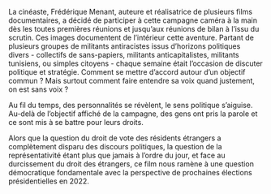 La cinéaste, Frédérique Menant, auteure et réalisatrice de plusieurs films documentaires, a décidé de participer à cette campagne caméra à la main dès les toutes premières réunions et jusqu’aux réunions de bilan à l’issu du scrutin. Ces images documentent de l’intérieur cette aventure. Partant de plusieurs groupes de militants antiracistes issus d’horizons politiques divers - collectifs de sans-papiers, militants anticapitalistes, militants tunisiens, ou simples citoyens - chaque semaine était l’occasion de discuter politique et stratégie. Comment se mettre d’accord autour d’un objectif commun ? Mais surtout comment faire entendre sa voix quand justement, on est sans voix ?

Au fil du temps, des personnalités se révèlent, le sens politique s’aiguise. Au-delà de l’objectif affiché de la campagne, des gens ont pris la parole et ce sont mis à se battre pour leurs droits. 

Alors que la question du droit de vote des résidents étrangers a complètement disparu des discours politiques, la question de la représentativité étant plus que jamais à l’ordre du jour, et face au durcissement du droit des étrangers, ce film nous ramène à une question démocratique fondamentale avec la perspective de prochaines élections présidentielles en 2022.
